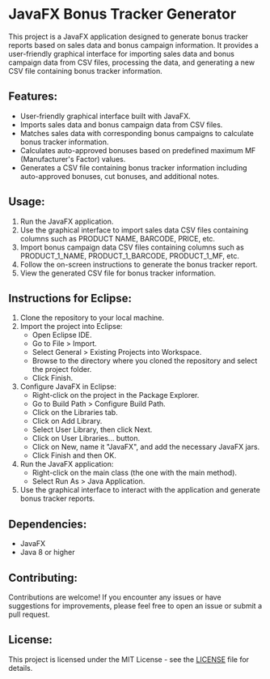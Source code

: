 # JavaFX Bonus Tracker Generator

This project is a JavaFX application designed to generate bonus tracker reports based on sales data and bonus campaign information. It provides a user-friendly graphical interface for importing sales data and bonus campaign data from CSV files, processing the data, and generating a new CSV file containing bonus tracker information.

## Features:
- User-friendly graphical interface built with JavaFX.
- Imports sales data and bonus campaign data from CSV files.
- Matches sales data with corresponding bonus campaigns to calculate bonus tracker information.
- Calculates auto-approved bonuses based on predefined maximum MF (Manufacturer's Factor) values.
- Generates a CSV file containing bonus tracker information including auto-approved bonuses, cut bonuses, and additional notes.

## Usage:
1. Run the JavaFX application.
2. Use the graphical interface to import sales data CSV files containing columns such as PRODUCT NAME, BARCODE, PRICE, etc.
3. Import bonus campaign data CSV files containing columns such as PRODUCT_1_NAME, PRODUCT_1_BARCODE, PRODUCT_1_MF, etc.
4. Follow the on-screen instructions to generate the bonus tracker report.
5. View the generated CSV file for bonus tracker information.

## Instructions for Eclipse:
1. Clone the repository to your local machine.
2. Import the project into Eclipse: 
   - Open Eclipse IDE.
   - Go to File > Import.
   - Select General > Existing Projects into Workspace.
   - Browse to the directory where you cloned the repository and select the project folder.
   - Click Finish.
3. Configure JavaFX in Eclipse:
   - Right-click on the project in the Package Explorer.
   - Go to Build Path > Configure Build Path.
   - Click on the Libraries tab.
   - Click on Add Library.
   - Select User Library, then click Next.
   - Click on User Libraries... button.
   - Click on New, name it "JavaFX", and add the necessary JavaFX jars.
   - Click Finish and then OK.
4. Run the JavaFX application:
   - Right-click on the main class (the one with the main method).
   - Select Run As > Java Application.
5. Use the graphical interface to interact with the application and generate bonus tracker reports.

## Dependencies:
- JavaFX
- Java 8 or higher

## Contributing:
Contributions are welcome! If you encounter any issues or have suggestions for improvements, please feel free to open an issue or submit a pull request.

## License:
This project is licensed under the MIT License - see the [LICENSE](LICENSE.md) file for details.
